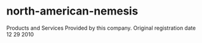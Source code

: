# north-american-nemesis
Products and Services Provided by this company.  Original registration date 12 29 2010

